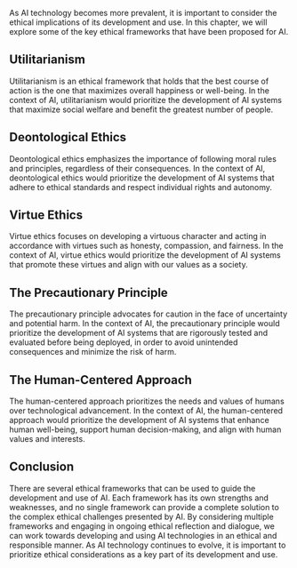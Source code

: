 
As AI technology becomes more prevalent, it is important to consider the ethical implications of its development and use. In this chapter, we will explore some of the key ethical frameworks that have been proposed for AI.

Utilitarianism
--------------

Utilitarianism is an ethical framework that holds that the best course of action is the one that maximizes overall happiness or well-being. In the context of AI, utilitarianism would prioritize the development of AI systems that maximize social welfare and benefit the greatest number of people.

Deontological Ethics
--------------------

Deontological ethics emphasizes the importance of following moral rules and principles, regardless of their consequences. In the context of AI, deontological ethics would prioritize the development of AI systems that adhere to ethical standards and respect individual rights and autonomy.

Virtue Ethics
-------------

Virtue ethics focuses on developing a virtuous character and acting in accordance with virtues such as honesty, compassion, and fairness. In the context of AI, virtue ethics would prioritize the development of AI systems that promote these virtues and align with our values as a society.

The Precautionary Principle
---------------------------

The precautionary principle advocates for caution in the face of uncertainty and potential harm. In the context of AI, the precautionary principle would prioritize the development of AI systems that are rigorously tested and evaluated before being deployed, in order to avoid unintended consequences and minimize the risk of harm.

The Human-Centered Approach
---------------------------

The human-centered approach prioritizes the needs and values of humans over technological advancement. In the context of AI, the human-centered approach would prioritize the development of AI systems that enhance human well-being, support human decision-making, and align with human values and interests.

Conclusion
----------

There are several ethical frameworks that can be used to guide the development and use of AI. Each framework has its own strengths and weaknesses, and no single framework can provide a complete solution to the complex ethical challenges presented by AI. By considering multiple frameworks and engaging in ongoing ethical reflection and dialogue, we can work towards developing and using AI technologies in an ethical and responsible manner. As AI technology continues to evolve, it is important to prioritize ethical considerations as a key part of its development and use.
